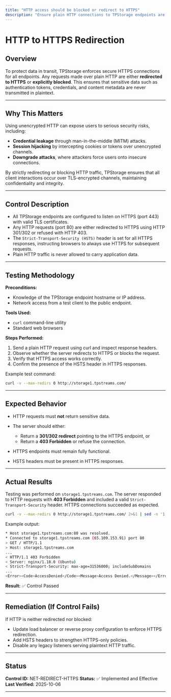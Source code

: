 ```yaml
---
title: "HTTP access should be blocked or redirect to HTTPS"
description: "Ensure plain HTTP connections to TPStorage endpoints are either redirected to HTTPS or blocked, protecting sensitive data from exposure."
---
```


# HTTP to HTTPS Redirection

## Overview

To protect data in transit, TPStorage enforces secure HTTPS connections for all endpoints. Any requests made over plain HTTP are either **redirected to HTTPS** or **explicitly blocked**. This ensures that sensitive data such as authentication tokens, credentials, and content metadata are never transmitted in plaintext.

---

## Why This Matters

Using unencrypted HTTP can expose users to serious security risks, including:

* **Credential leakage** through man-in-the-middle (MITM) attacks.
* **Session hijacking** by intercepting cookies or tokens over unencrypted channels.
* **Downgrade attacks**, where attackers force users onto insecure connections.

By strictly redirecting or blocking HTTP traffic, TPStorage ensures that all client interactions occur over TLS-encrypted channels, maintaining confidentiality and integrity.

---

## Control Description

* All TPStorage endpoints are configured to listen on HTTPS (port 443) with valid TLS certificates.
* Any HTTP requests (port 80) are either redirected to HTTPS using HTTP 301/302 or refused with HTTP 403.
* The `Strict-Transport-Security (HSTS)` header is set for all HTTPS responses, instructing browsers to always use HTTPS for subsequent requests.
* Plain HTTP traffic is never allowed to carry application data.

---

## Testing Methodology

**Preconditions:**

* Knowledge of the TPStorage endpoint hostname or IP address.
* Network access from a test client to the public endpoint.

**Tools Used:**

* `curl` command-line utility
* Standard web browsers

**Steps Performed:**

1. Send a plain HTTP request using curl and inspect response headers.
2. Observe whether the server redirects to HTTPS or blocks the request.
3. Verify that HTTPS access works correctly.
4. Confirm the presence of the HSTS header in HTTPS responses.

Example test command:

```bash
curl -v --max-redirs 0 http://storage1.tpstreams.com/
```

---

## Expected Behavior

* HTTP requests must **not** return sensitive data.
* The server should either:

  * Return a **301/302 redirect** pointing to the HTTPS endpoint, or
  * Return a **403 Forbidden** or refuse the connection.
* HTTPS endpoints must remain fully functional.
* HSTS headers must be present in HTTPS responses.

---

## Actual Results

Testing was performed on `storage1.tpstreams.com`.
The server responded to HTTP requests with **403 Forbidden** and included a valid `Strict-Transport-Security` header. HTTPS connections succeeded as expected.

```bash
curl -v --max-redirs 0 http://storage1.tpstreams.com/ 2>&1 | sed -n '1,200p'
```

Example output:
```bash
* Host storage1.tpstreams.com:80 was resolved.
* Connected to storage1.tpstreams.com (65.109.153.91) port 80
> GET / HTTP/1.1
> Host: storage1.tpstreams.com
...
< HTTP/1.1 403 Forbidden
< Server: nginx/1.18.0 (Ubuntu)
< Strict-Transport-Security: max-age=31536000; includeSubDomains
...
<Error><Code>AccessDenied</Code><Message>Access Denied.</Message></Error>
```

**Result:** ✅ Control Passed

---

## Remediation (If Control Fails)

If HTTP is neither redirected nor blocked:

* Update load balancer or reverse proxy configuration to enforce HTTPS redirection.
* Add HSTS headers to strengthen HTTPS-only policies.
* Disable any legacy listeners serving plaintext HTTP traffic.

---

## Status

**Control ID:** NET-REDIRECT-HTTPS
**Status:** ✅ Implemented and Effective
**Last Verified:** 2025-10-06

---
